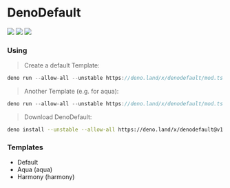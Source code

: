 # DenoDefault

<p>
<img src="https://img.shields.io/badge/Deno-%5E1.3.2-green?style=for-the-badge&logo=deno">
<img src="https://img.shields.io/badge/TypeScript-007ACC?style=for-the-badge&logo=typescript&logoColor=white">
<img src="https://img.shields.io/badge/Maintained%3F-yes-green?style=for-the-badge">
</p>

### Using
> Create a default Template:
```ts
deno run --allow-all --unstable https://deno.land/x/denodefault/mod.ts
```

> Another Template (e.g. for aqua):
```ts
deno run --allow-all --unstable https://deno.land/x/denodefault/mod.ts aqua
```

> Download DenoDefault:
```sh
deno install --unstable --allow-all https://deno.land/x/denodefault@v1.0.4/mod.ts
```

### Templates
- Default
- Aqua (aqua)
- Harmony (harmony)
